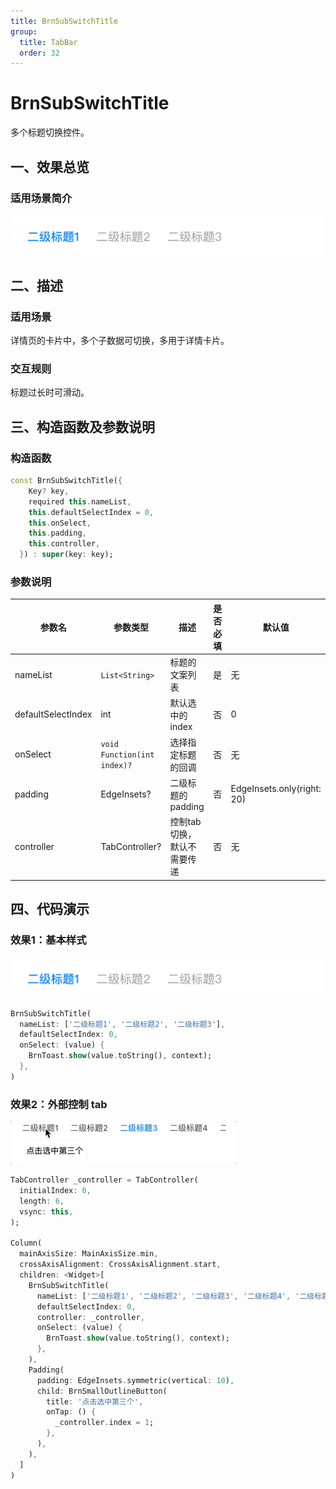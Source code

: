 ```yaml
---
title: BrnSubSwitchTitle
group:
  title: TabBar
  order: 32
---
```


# BrnSubSwitchTitle

多个标题切换控件。

## 一、效果总览

### 适用场景简介

<img src="./img/BrnSubSwitchTitleDemo1.png" style="zoom: 67%;" />

## 二、描述

### 适用场景

详情页的卡片中，多个子数据可切换，多用于详情卡片。

### 交互规则

标题过长时可滑动。

## 三、构造函数及参数说明

### 构造函数

```dart
const BrnSubSwitchTitle({
    Key? key,
    required this.nameList,
    this.defaultSelectIndex = 0,
    this.onSelect,
    this.padding,
    this.controller,
  }) : super(key: key);
```
### 参数说明

| **参数名** | **参数类型** | **描述** | **是否必填** | **默认值** |
| --- | --- | --- | --- | --- |
| nameList | `List<String>` | 标题的文案列表 | 是 | 无 |
| defaultSelectIndex | int | 默认选中的 index | 否 | 0 |
| onSelect | `void Function(int index)?` | 选择指定标题的回调 | 否 | 无 |
| padding | EdgeInsets? | 二级标题的padding | 否 | EdgeInsets.only(right: 20) |
| controller | TabController? | 控制tab切换，默认不需要传递 | 否 | 无 |

## 四、代码演示

### 效果1：基本样式

<img src="./img/BrnSubSwitchTitleDemo1.png" style="zoom:67%;" />

```dart
BrnSubSwitchTitle(  
  nameList: ['二级标题1', '二级标题2', '二级标题3'],  
  defaultSelectIndex: 0,  
  onSelect: (value) {  
    BrnToast.show(value.toString(), context);  
  },  
)
```

### 效果2：外部控制 tab

<img src="./img/BrnSubSwitchTitleDemo2.gif"  />

```dart
TabController _controller = TabController(
  initialIndex: 0,
  length: 6,
  vsync: this,
);

Column(
  mainAxisSize: MainAxisSize.min,
  crossAxisAlignment: CrossAxisAlignment.start,
  children: <Widget>[
    BrnSubSwitchTitle(
      nameList: ['二级标题1', '二级标题2', '二级标题3', '二级标题4', '二级标题5', '二级标题6'],
      defaultSelectIndex: 0,
      controller: _controller,
      onSelect: (value) {
        BrnToast.show(value.toString(), context);
      },
    ),
    Padding(
      padding: EdgeInsets.symmetric(vertical: 10),
      child: BrnSmallOutlineButton(
        title: '点击选中第三个',
        onTap: () {
          _controller.index = 1;
        },
      ),
    ),
  ]
)
```


